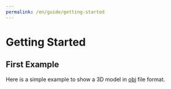 ```yaml
---
permalink: /en/guide/getting-started
---
```


# Getting Started

## First Example

Here is a simple example to show a 3D model in [obj](https://en.wikipedia.org/wiki/Wavefront_.obj_file) file format.


